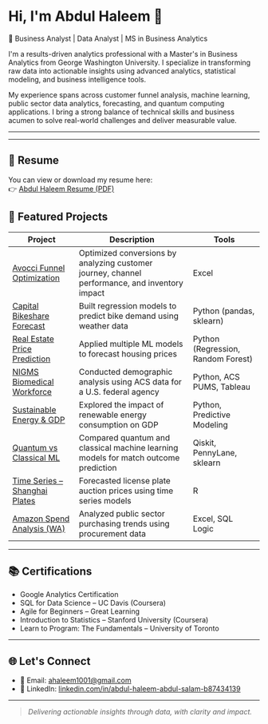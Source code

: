 # Hi, I'm Abdul Haleem 👋

💼 Business Analyst | Data Analyst | MS in Business Analytics

I'm a results-driven analytics professional with a Master's in Business Analytics from George Washington University. I specialize in transforming raw data into actionable insights using advanced analytics, statistical modeling, and business intelligence tools.

My experience spans across customer funnel analysis, machine learning, public sector data analytics, forecasting, and quantum computing applications. I bring a strong balance of technical skills and business acumen to solve real-world challenges and deliver measurable value.

---
---



## 📄 Resume

You can view or download my resume here:  
👉 [Abdul Haleem Resume (PDF)](./Abdul_Haleem_Resume.pdf)



## 🚀 Featured Projects

| Project | Description | Tools |
|--------|-------------|--------|
| [Avocci Funnel Optimization](https://github.com/Abdulhallu/Projects/tree/main/Avocci) | Optimized conversions by analyzing customer journey, channel performance, and inventory impact | Excel |
| [Capital Bikeshare Forecast](https://github.com/Abdulhallu/Projects/tree/main/CapitalBikeshare) | Built regression models to predict bike demand using weather data | Python (pandas, sklearn) |
| [Real Estate Price Prediction](https://github.com/Abdulhallu/Projects/tree/main/RealEstateML) | Applied multiple ML models to forecast housing prices | Python (Regression, Random Forest) |
| [NIGMS Biomedical Workforce](https://github.com/Abdulhallu/Projects/tree/main/NIGMS_ACS) | Conducted demographic analysis using ACS data for a U.S. federal agency | Python, ACS PUMS, Tableau |
| [Sustainable Energy & GDP](https://github.com/Abdulhallu/Projects/tree/main/SustainableEnergy) | Explored the impact of renewable energy consumption on GDP | Python, Predictive Modeling |
| [Quantum vs Classical ML](https://github.com/Abdulhallu/Projects/tree/main/QuantumFootball) | Compared quantum and classical machine learning models for match outcome prediction | Qiskit, PennyLane, sklearn |
| [Time Series – Shanghai Plates](https://github.com/Abdulhallu/Projects/tree/main/ShanghaiTimeSeries) | Forecasted license plate auction prices using time series models | R |
| [Amazon Spend Analysis (WA)](https://github.com/Abdulhallu/Projects/tree/main/AmazonSpendingWA) | Analyzed public sector purchasing trends using procurement data | Excel, SQL Logic |

---

## 📚 Certifications

- Google Analytics Certification  
- SQL for Data Science – UC Davis (Coursera)  
- Agile for Beginners – Great Learning  
- Introduction to Statistics – Stanford University (Coursera)  
- Learn to Program: The Fundamentals – University of Toronto  

---

## 🌐 Let's Connect

- 📧 Email: [ahaleem1001@gmail.com](mailto:ahaleem1001@gmail.com)  
- 💼 LinkedIn: [linkedin.com/in/abdul-haleem-abdul-salam-b87434139](https://www.linkedin.com/in/abdul-haleem-abdul-salam-b87434139)

---

> _Delivering actionable insights through data, with clarity and impact._



